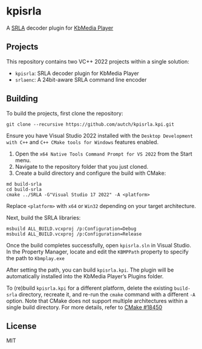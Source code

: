 # kpisrla

A [SRLA](https://github.com/aikiriao/SRLA) decoder plugin for [KbMedia Player](https://kobarin.sakura.ne.jp/index.htm)

## Projects

This repository contains two VC++ 2022 projects within a single solution:

* `kpisrla`: SRLA decoder plugin for KbMedia Player
* `srlaenc`: A 24bit-aware SRLA command line encoder

## Building

To build the projects, first clone the repository:

```
git clone --recursive https://github.com/autch/kpisrla.kpi.git
```

Ensure you have Visual Studio 2022 installed with the `Desktop Development with C++` and `C++ CMake tools for Windows` features enabled.

1. Open the `x64 Native Tools Command Prompt for VS 2022` from the Start menu.
2. Navigate to the repository folder that you just cloned.
3. Create a build directory and configure the build with CMake:

```
md build-srla
cd build-srla
cmake ../SRLA -G"Visual Studio 17 2022" -A <platform>
```

Replace `<platform>` with `x64` or `Win32` depending on your target architecture.

Next, build the SRLA libraries:

```
msbuild ALL_BUILD.vcxproj /p:Configuration=Debug
msbuild ALL_BUILD.vcxproj /p:Configuration=Release
```

Once the build completes successfully, open `kpisrla.sln` in Visual Studio. In the Property Manager, locate and edit the `KBMPPath` property to specify the path to `Kbmplay.exe`

After setting the path, you can build `kpisrla.kpi`. The plugin will be automatically installed into the KbMedia Player’s Plugins folder.

To (re)build `kpisrla.kpi` for a different platform, delete the existing `build-srla` directory, recreate it, and re-run the `cmake` command with a different `-A` option. Note that CMake does not support multiple architectures within a single build directory. For more details, refer to [CMake #18450](https://gitlab.kitware.com/cmake/cmake/-/issues/18450)


## License

MIT
